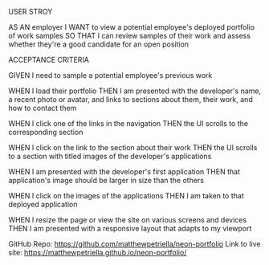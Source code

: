 USER STROY

AS AN employer
I WANT to view a potential employee's deployed portfolio of work samples
SO THAT I can review samples of their work and assess whether they're a good candidate for an open position

ACCEPTANCE CRITERIA

GIVEN I need to sample a potential employee's previous work

WHEN I load their portfolio
THEN I am presented with the developer's name, a recent photo or avatar, and links to sections about them, their work, and how to contact them

WHEN I click one of the links in the navigation
THEN the UI scrolls to the corresponding section

WHEN I click on the link to the section about their work
THEN the UI scrolls to a section with titled images of the developer's applications

WHEN I am presented with the developer's first application
THEN that application's image should be larger in size than the others

WHEN I click on the images of the applications
THEN I am taken to that deployed application

WHEN I resize the page or view the site on various screens and devices
THEN I am presented with a responsive layout that adapts to my viewport

GitHub Repo: https://github.com/matthewpetriella/neon-portfolio
Link to live site: https://matthewpetriella.github.io/neon-portfolio/
